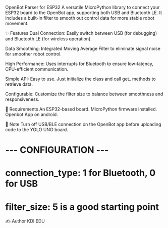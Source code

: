 OpenBot Parser for ESP32
A versatile MicroPython library to connect your ESP32 board to the OpenBot app, supporting both USB and Bluetooth LE. It includes a built-in filter to smooth out control data for more stable robot movement.

✨ Features
Dual Connection: Easily switch between USB (for debugging) and Bluetooth LE (for wireless operation).

Data Smoothing: Integrated Moving Average Filter to eliminate signal noise for smoother robot control.

High Performance: Uses interrupts for Bluetooth to ensure low-latency, CPU-efficient communication.

Simple API: Easy to use. Just initialize the class and call get_ methods to retrieve data.

Configurable: Customize the filter size to balance between smoothness and responsiveness.

🔧 Requirements
An ESP32-based board.
MicroPython firmware installed.
Openbot App on android.

🚀 Note
Turn off USB/BLE connection on the OpenBot app before uploading code to the YOLO UNO board.


# --- CONFIGURATION ---
# connection_type: 1 for Bluetooth, 0 for USB
# filter_size: 5 is a good starting point

✍️ Author
KDI EDU